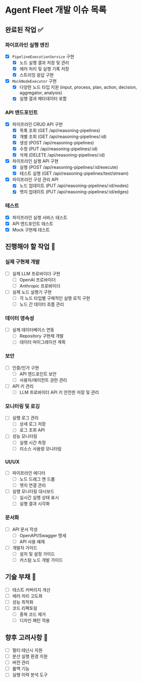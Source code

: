 # Agent Fleet 개발 이슈 목록

## 완료된 작업 ✅

### 파이프라인 실행 엔진

- [x] `PipelineExecutionService` 구현
  - [x] 노드 실행 결과 저장 및 관리
  - [x] 에러 처리 및 실행 기록 저장
  - [x] 스트리밍 응답 구현
- [x] `MockNodeExecutor` 구현
  - [x] 다양한 노드 타입 지원 (input, process, plan, action, decision, aggregator, analysis)
  - [x] 실행 결과 메타데이터 포함

### API 엔드포인트

- [x] 파이프라인 CRUD API 구현
  - [x] 목록 조회 (GET /api/reasoning-pipelines)
  - [x] 개별 조회 (GET /api/reasoning-pipelines/:id)
  - [x] 생성 (POST /api/reasoning-pipelines)
  - [x] 수정 (PUT /api/reasoning-pipelines/:id)
  - [x] 삭제 (DELETE /api/reasoning-pipelines/:id)
- [x] 파이프라인 실행 API 구현
  - [x] 실행 (POST /api/reasoning-pipelines/:id/execute)
  - [x] 테스트 실행 (GET /api/reasoning-pipelines/test/stream)
- [x] 파이프라인 구성 관리 API
  - [x] 노드 업데이트 (PUT /api/reasoning-pipelines/:id/nodes)
  - [x] 엣지 업데이트 (PUT /api/reasoning-pipelines/:id/edges)

### 테스트

- [x] 파이프라인 실행 서비스 테스트
- [x] API 엔드포인트 테스트
- [x] Mock 구현체 테스트

## 진행해야 할 작업 🚀

### 실제 구현체 개발

- [ ] 실제 LLM 프로바이더 구현
  - [ ] OpenAI 프로바이더
  - [ ] Anthropic 프로바이더
- [ ] 실제 노드 실행기 구현
  - [ ] 각 노드 타입별 구체적인 실행 로직 구현
  - [ ] 노드 간 데이터 흐름 관리

### 데이터 영속성

- [ ] 실제 데이터베이스 연동
  - [ ] Repository 구현체 개발
  - [ ] 데이터 마이그레이션 계획

### 보안

- [ ] 인증/인가 구현
  - [ ] API 엔드포인트 보안
  - [ ] 사용자/에이전트 권한 관리
- [ ] API 키 관리
  - [ ] LLM 프로바이더 API 키 안전한 저장 및 관리

### 모니터링 및 로깅

- [ ] 실행 로그 관리
  - [ ] 상세 로그 저장
  - [ ] 로그 조회 API
- [ ] 성능 모니터링
  - [ ] 실행 시간 측정
  - [ ] 리소스 사용량 모니터링

### UI/UX

- [ ] 파이프라인 에디터
  - [ ] 노드 드래그 앤 드롭
  - [ ] 엣지 연결 관리
- [ ] 실행 모니터링 대시보드
  - [ ] 실시간 실행 상태 표시
  - [ ] 실행 결과 시각화

### 문서화

- [ ] API 문서 작성
  - [ ] OpenAPI/Swagger 명세
  - [ ] API 사용 예제
- [ ] 개발자 가이드
  - [ ] 설치 및 설정 가이드
  - [ ] 커스텀 노드 개발 가이드

## 기술 부채 💭

- [ ] 테스트 커버리지 개선
- [ ] 에러 처리 고도화
- [ ] 성능 최적화
- [ ] 코드 리팩토링
  - [ ] 중복 코드 제거
  - [ ] 디자인 패턴 적용

## 향후 고려사항 🤔

- [ ] 멀티 테넌시 지원
- [ ] 분산 실행 환경 지원
- [ ] 버전 관리
- [ ] 롤백 기능
- [ ] 실행 이력 분석 도구
